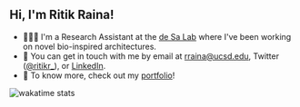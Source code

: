 ## Hi, I'm Ritik Raina!

- 👨🏼‍🔬 I'm a Research Assistant at the [de Sa Lab](https://cogsci.ucsd.edu/~desa/index.html) where I've been working on novel bio-inspired architectures.
- 💬 You can get in touch with me by email at [rraina@ucsd.edu](mailto:rraina@ucsd.edu), Twitter ([@ritikr_](https://twitter.com/ritik_r)), or [LinkedIn](https://www.linkedin.com/in/ritikraina/).
- 📌 To know more, check out my [portfolio](https://rainarit.github.io)!

![wakatime stats](https://github-readme-stats.vercel.app/api/wakatime?username=rainarit&layuout=compact&theme=synthwave)
